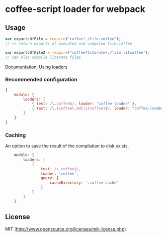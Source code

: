 # coffee-script loader for webpack

## Usage

``` javascript
var exportsOfFile = require("coffee!./file.coffee");
// => return exports of executed and compiled file.coffee

var exportsOfFile2 = require("coffee?literate!./file.litcoffee");
// can also compile literate files.
```

[Documentation: Using loaders](http://webpack.github.io/docs/using-loaders.html)

### Recommended configuration

``` javascript
{
	module: {
		loaders: [
			{ test: /\.coffee$/, loader: "coffee-loader" },
			{ test: /\.(coffee\.md|litcoffee)$/, loader: "coffee-loader?literate" }
		]
	}
}
```


### Caching

An option to save the result of the compilation to disk exists.


```javascript
    module: {
        loaders: [
            {
                test: /\.coffee$/,
                loader: 'coffee',
                query: {
                    cacheDirectory: '.coffee-cache'
                }
            }
        ]
    }
```

## License

MIT (http://www.opensource.org/licenses/mit-license.php)
